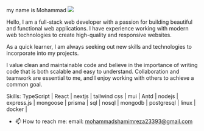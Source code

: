 my name is Mohammad
![](https://media.licdn.com/dms/image/D5616AQHCz2z7ZZDRVQ/profile-displaybackgroundimage-shrink_350_1400/0/1679103900174?e=1684368000&v=beta&t=fbrJWQ4a-NdK_0DxoP0EuVwimlENgcL_n5cFUSOD2-E)

Hello, I am a full-stack web developer with a passion for building beautiful and functional web applications. I have experience working with modern web technologies to create high-quality and responsive websites.

As a quick learner, I am always seeking out new skills and technologies to incorporate into my projects. 

I value clean and maintainable code and believe in the importance of writing code that is both scalable and easy to understand. 
Collaboration and teamwork are essential to me, and I enjoy working with others to achieve a common goal.

Skills:  TypeScript | React | nextjs | tailwind css | mui | Antd | nodejs | express.js | mongoose | prisma | sql | nosql | mongodb | postgresql | linux | docker | 

- 📫 How to reach me: email: mohammadshamimreza23393@gmail.com 




